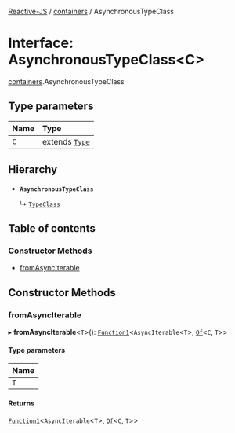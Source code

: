 [Reactive-JS](../README.md) / [containers](../modules/containers.md) / AsynchronousTypeClass

# Interface: AsynchronousTypeClass<C\>

[containers](../modules/containers.md).AsynchronousTypeClass

## Type parameters

| Name | Type |
| :------ | :------ |
| `C` | extends [`Type`](containers.Container.Type.md) |

## Hierarchy

- **`AsynchronousTypeClass`**

  ↳ [`TypeClass`](containers.ObservableContainer.TypeClass.md)

## Table of contents

### Constructor Methods

- [fromAsyncIterable](containers.AsynchronousTypeClass.md#fromasynciterable)

## Constructor Methods

### fromAsyncIterable

▸ **fromAsyncIterable**<`T`\>(): [`Function1`](../modules/functions.md#function1)<`AsyncIterable`<`T`\>, [`Of`](../modules/containers.Container.md#of)<`C`, `T`\>\>

#### Type parameters

| Name |
| :------ |
| `T` |

#### Returns

[`Function1`](../modules/functions.md#function1)<`AsyncIterable`<`T`\>, [`Of`](../modules/containers.Container.md#of)<`C`, `T`\>\>
